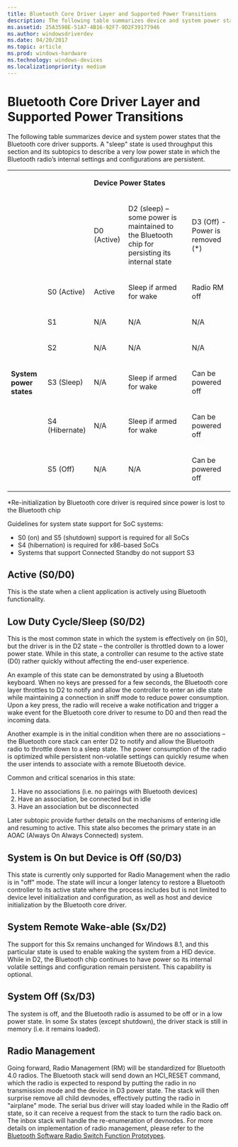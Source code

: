 ```yaml
---
title: Bluetooth Core Driver Layer and Supported Power Transitions
description: The following table summarizes device and system power states that the Bluetooth core driver supports.
ms.assetid: 25A3598E-51A7-4B16-92F7-9D2F39177946
ms.author: windowsdriverdev
ms.date: 04/20/2017
ms.topic: article
ms.prod: windows-hardware
ms.technology: windows-devices
ms.localizationpriority: medium
---
```


# Bluetooth Core Driver Layer and Supported Power Transitions


The following table summarizes device and system power states that the Bluetooth core driver supports. A "sleep" state is used throughput this section and its subtopics to describe a very low power state in which the Bluetooth radio’s internal settings and configurations are persistent.

<table>
    <tr>
        <td colspan="2" rowspan="2"></td>
        <td colspan="3">
            <p><b>Device Power States</b></p>
        </td>
    </tr>
    <tr>
        <td>
            <p>D0 (Active)</p>
        </td>
        <td>
            <p>D2 (sleep) – some power is maintained to the Bluetooth chip for persisting its internal state</p>
        </td>
        <td>
            <p>D3 (Off) - Power is removed (*)</p>
        </td>
    </tr>
    <tr>
        <td rowspan="6">
            <p><b>System power states</b></p>
        </td>
        <td>
            <p>S0 (Active)</p>
        </td>
        <td>
            <p>Active</p>
        </td>
        <td>
            <p>Sleep if armed for wake</p>
        </td>
        <td>
            <p>Radio RM off</p>
        </td>
    </tr>
    <tr>
        <td>
            <p>S1</p>
        </td>
        <td>
            <p>N/A</p>
        </td>
        <td>
            <p>N/A</p>
        </td>
        <td>
            <p>N/A</p>
        </td>
    </tr>
    <tr>
        <td>
            <p>S2</p>
        </td>
        <td>
            <p>N/A</p>
        </td>
        <td>
            <p>N/A</p>
        </td>
        <td>
            <p>N/A</p>
        </td>
    </tr>
    <tr>
        <td>
            <p>S3 (Sleep)</p>
        </td>
        <td>
            <p>N/A</p>
        </td>
        <td>
            <p>Sleep if armed for wake</p>
        </td>
        <td>
            <p>Can be powered off </p>
        </td>
    </tr>
    <tr>
        <td>
            <p>S4 (Hibernate)</p>
        </td>
        <td>
            <p>N/A</p>
        </td>
        <td>
            <p>Sleep if armed for wake</p>
        </td>
        <td>
            <p>Can be powered off </p>
        </td>
    </tr>
    <tr>
        <td>
            <p>S5 (Off)</p>
        </td>
        <td>
            <p>N/A</p>
        </td>
        <td>
            <p>N/A</p>
        </td>
        <td>
            <p>Can be powered off </p>
        </td>
    </tr>
</table>



\*Re-initialization by Bluetooth core driver is required since power is lost to the Bluetooth chip

Guidelines for system state support for SoC systems:

-   S0 (on) and S5 (shutdown) support is required for all SoCs
-   S4 (hibernation) is required for x86-based SoCs
-   Systems that support Connected Standby do not support S3

## <span id="Active__S0_D0_"></span><span id="active__s0_d0_"></span><span id="ACTIVE__S0_D0_"></span>Active (S0/D0)


This is the state when a client application is actively using Bluetooth functionality.

## <span id="Low_Duty_Cycle_Sleep__S0_D2_"></span><span id="low_duty_cycle_sleep__s0_d2_"></span><span id="LOW_DUTY_CYCLE_SLEEP__S0_D2_"></span>Low Duty Cycle/Sleep (S0/D2)


This is the most common state in which the system is effectively on (in S0), but the driver is in the D2 state – the controller is throttled down to a lower power state. While in this state, a controller can resume to the active state (D0) rather quickly without affecting the end-user experience.

An example of this state can be demonstrated by using a Bluetooth keyboard. When no keys are pressed for a few seconds, the Bluetooth core layer throttles to D2 to notify and allow the controller to enter an idle state while maintaining a connection in sniff mode to reduce power consumption. Upon a key press, the radio will receive a wake notification and trigger a wake event for the Bluetooth core driver to resume to D0 and then read the incoming data.

Another example is in the initial condition when there are no associations – the Bluetooth core stack can enter D2 to notify and allow the Bluetooth radio to throttle down to a sleep state. The power consumption of the radio is optimized while persistent non-volatile settings can quickly resume when the user intends to associate with a remote Bluetooth device.

Common and critical scenarios in this state:

1.  Have no associations (i.e. no pairings with Bluetooth devices)
2.  Have an association, be connected but in idle
3.  Have an association but be disconnected

Later subtopic provide further details on the mechanisms of entering idle and resuming to active. This state also becomes the primary state in an AOAC (Always On Always Connected) system.

## <span id="System_is_On_but_Device_is_Off__S0_D3_"></span><span id="system_is_on_but_device_is_off__s0_d3_"></span><span id="SYSTEM_IS_ON_BUT_DEVICE_IS_OFF__S0_D3_"></span>System is On but Device is Off (S0/D3)


This state is currently only supported for Radio Management when the radio is in "off" mode. The state will incur a longer latency to restore a Bluetooth controller to its active state where the process includes but is not limited to device level initialization and configuration, as well as host and device initialization by the Bluetooth core driver.

## <span id="System_Remote_Wake-able__Sx_D2_"></span><span id="system_remote_wake-able__sx_d2_"></span><span id="SYSTEM_REMOTE_WAKE-ABLE__SX_D2_"></span>System Remote Wake-able (Sx/D2)


The support for this Sx remains unchanged for Windows 8.1, and this particular state is used to enable waking the system from a HID device. While in D2, the Bluetooth chip continues to have power so its internal volatile settings and configuration remain persistent. This capability is optional.

## <span id="System_Off__Sx_D3__"></span><span id="system_off__sx_d3__"></span><span id="SYSTEM_OFF__SX_D3__"></span>System Off (Sx/D3)


The system is off, and the Bluetooth radio is assumed to be off or in a low power state. In some Sx states (except shutdown), the driver stack is still in memory (i.e. it remains loaded).

## <span id="Radio_Management"></span><span id="radio_management"></span><span id="RADIO_MANAGEMENT"></span>Radio Management


Going forward, Radio Management (RM) will be standardized for Bluetooth 4.0 radios. The Bluetooth stack will send down an HCI\_RESET command, which the radio is expected to respond by putting the radio in no transmission mode and the device in D3 power state. The stack will then surprise remove all child devnodes, effectively putting the radio in "airplane" mode. The serial bus driver will stay loaded while in the Radio off state, so it can receive a request from the stack to turn the radio back on. The inbox stack will handle the re-enumeration of devnodes. For more details on implementation of radio management, please refer to the [Bluetooth Software Radio Switch Function Prototypes](https://msdn.microsoft.com/library/windows/hardware/hh450832).

 

 





